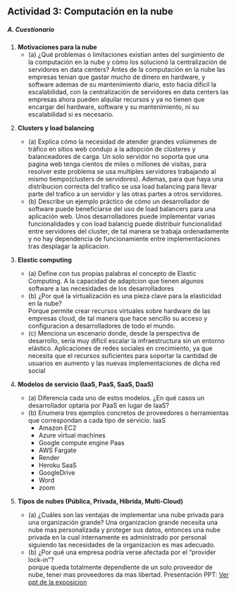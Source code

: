 ## **Actividad 3: Computación en la nube**

##### A. Cuestionario

1. **Motivaciones para la nube**  
   - (a) ¿Qué problemas o limitaciones existían antes del surgimiento de la computación en la nube y cómo los solucionó la centralización de servidores en data centers?
    Antes de la computación en la nube las empresas tenian que gastar mucho de dinero en hardware,  y software ademas  de su mantenimiento diario, esto hacia dificil la escalabilidad, con la centralización de servidores en data centers las empresas ahora pueden alquilar recursos y ya no tienen que encargar del hardware, software y su mantenimiento, ni su escalabilidad si es necesario.

<!--   - (b) ¿Por qué se habla de “The Power Wall” y cómo influyó la aparición de procesadores multi-core en la evolución hacia la nube?-->

2. **Clusters y load balancing**  
   - (a) Explica cómo la necesidad de atender grandes volúmenes de tráfico en sitios web condujo a la adopción de clústeres y balanceadores de carga. 
   Un solo servidor no soporta que una pagina web tenga cientos de miles o millones de visitas, para resolver este problema se usa multiples servidores trabajando al mismo tiempo(clusters de servidores). Ademas, para que haya una distribucion correcta del trafico se usa load balancing para llevar parte del trafico a un servidor y las otras partes a otros servidores.
   - (b) Describe un ejemplo práctico de cómo un desarrollador de software puede beneficiarse del uso de load balancers para una aplicación web. 
   Unos desarrolladores puede implementar varias funcionalidades y con load balancig puede distribuir funcionalidad entre servidores del cluster, de tal manera se trabaja ordenadamente y no hay dependencia de funcionamiente entre implementaciones tras desplagar la aplicacion.  


3. **Elastic computing**  
   - (a) Define con tus propias palabras el concepto de Elastic Computing.
   A la capacidad de adaptcion que tienen algunos software a las necesidades de los desarrolladores  
   - (b) ¿Por qué la virtualización es una pieza clave para la elasticidad en la nube?  
   Porque permite crear recursos virtuales sobre hardware de las empresas cloud, de tal manera que hace sencillo su acceso y configuracion a desarrolladores de todo el mundo.
   - (c) Menciona un escenario donde, desde la perspectiva de desarrollo, sería muy difícil escalar la infraestructura sin un entorno elástico.
   Aplicaciones de redes sociales en crecimiento, ya que necesita que el recursos suficientes para soportar la cantidad de usuarios en aumento y las nuevas implementaciones de dicha red social

4. **Modelos de servicio (IaaS, PaaS, SaaS, DaaS)**
  
   - (a) Diferencia cada uno de estos modelos. ¿En qué casos un desarrollador optaría por PaaS en lugar de IaaS?  
   - (b) Enumera tres ejemplos concretos de proveedores o herramientas que correspondan a cada tipo de servicio.
      IaaS
       - Amazon EC2
       - Azure virtual machines
       - Google compute engine
      Paas
       - AWS Fargate 
       - Render
       - Heroku
      SaaS
       - GoogleDrive
       - Word
       - zoom
5. **Tipos de nubes (Pública, Privada, Híbrida, Multi-Cloud)**  
   - (a) ¿Cuáles son las ventajas de implementar una nube privada para una organización grande?
      Una organizacion grande necesita una nube mas personalizada y proteger sus datos, entonces una nube privada en la cual internamente es administrado por personal siguiendo las necesidades de la organizacion es mas adecuado.
   - (b) ¿Por qué una empresa podría verse afectada por el “provider lock-in”?  
      porque queda totalmente dependiente de un solo proveedor de nube, tener mas proveedores da mas libertad. 
Presentación PPT:
[Ver ppt de la exposicion](/presentaciones/DS_Actividad3.pdf)